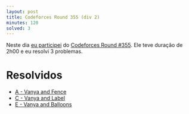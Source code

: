 ```yaml
---
layout: post
title: Codeforces Round 355 (div 2)
minutes: 120
solved: 3
---
```


Neste dia [eu participei](http://codeforces.com/submissions/victorsenam/contest/677) do [Codeforces Round #355](http://codeforces.com/contest/677). Ele teve duração de 2h00 e eu resolvi 3 problemas.

# Resolvidos
- [A - Vanya and Fence](http://codeforces.com/contest/677/problem/A)
- [C - Vanya and Label](http://codeforces.com/contest/677/problem/C)
- [E - Vanya and Balloons](http://codeforces.com/contest/677/problem/E)
